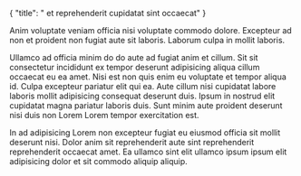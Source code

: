 {
  "title": " et reprehenderit cupidatat sint occaecat"
}

Anim voluptate veniam officia nisi voluptate commodo dolore. Excepteur ad non et proident non fugiat aute sit laboris. Laborum culpa in mollit laboris.

Ullamco ad officia minim do do aute ad fugiat anim et cillum. Sit sit consectetur incididunt ex tempor deserunt adipisicing aliqua cillum occaecat eu ea amet. Nisi est non quis enim eu voluptate et tempor aliqua id. Culpa excepteur pariatur elit qui ea. Aute cillum nisi cupidatat labore laboris mollit adipisicing consequat deserunt duis. Ipsum in nostrud elit cupidatat magna pariatur laboris duis. Sunt minim aute proident deserunt nisi duis non Lorem Lorem tempor exercitation est.

In ad adipisicing Lorem non excepteur fugiat eu eiusmod officia sit mollit deserunt nisi. Dolor anim sit reprehenderit aute sint reprehenderit reprehenderit occaecat amet. Ea ullamco sint elit ullamco ipsum ipsum elit adipisicing dolor et sit commodo aliquip aliquip.